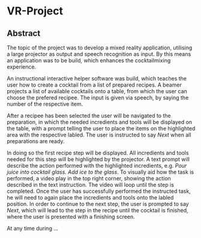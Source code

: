# VR-Project

## Abstract
The topic of the project was to develop a mixed reality application, utilising a large projector as output and speech recognition as input. By this means an application was to be build, which enhances the cocktailmixing experience.

An instructional interactive helper software was build, which teaches the user how to create a cocktail from a list of prepared recipes. A beamer projects a list of available cocktails onto a table, from which the user can choose the prefered recipee. The input is given via speech, by saying the number of the respective item.

After a recipee has been selected the user will be navigated to the preparation, in which the needed incredients and tools will be displayed on the table, with a prompt telling the user to place the items on the highlighted area with the respective labled. The user is instructed to say *Next* when all preparations are ready. 

In doing so the first recipe step will be displayed. All incredients and tools needed for this step will be highlighted by the projector. A text prompt will describe the action performed with the highlighted incredients, e.g. *Pour juice into cocktail glass. Add ice to the glass*. To visually aid how the task is performed, a video play in the top right corner, showing the action described in the text instruction. The video will loop until the step is completed. Once the user has successfully performed the instructed task, he will need to again place the incredients and tools onto the labled position. In order to continue to the next step, the user is prompted to say *Next*, which will lead to the step in the recipe until the cocktail is finished, where the user is presented with a finishing screen. 

At any time during ...
